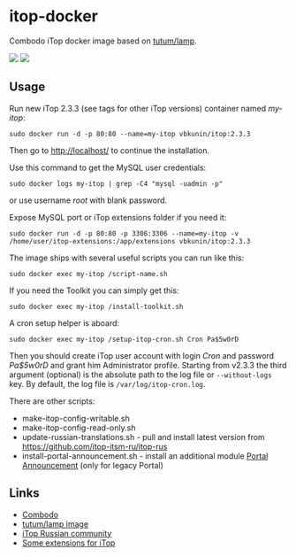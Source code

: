 # itop-docker

Combodo iTop docker image based on [tutum/lamp](https://hub.docker.com/r/tutum/lamp/).

[![](https://images.microbadger.com/badges/version/vbkunin/itop.svg)](http://microbadger.com/images/vbkunin/itop "Get your own version badge on microbadger.com")
[![](https://images.microbadger.com/badges/image/vbkunin/itop.svg)](https://microbadger.com/images/vbkunin/itop "Get your own image badge on microbadger.com")

## Usage

Run new iTop 2.3.3 (see tags for other iTop versions) container named *my-itop*:
```
sudo docker run -d -p 80:80 --name=my-itop vbkunin/itop:2.3.3
```
Then go to [http://localhost/](http://localhost/) to continue the installation.

Use this command to get the MySQL user credentials:
```
sudo docker logs my-itop | grep -C4 "mysql -uadmin -p"
```
or use username *root* with blank password.

Expose MySQL port or iTop extensions folder if you need it:
```
sudo docker run -d -p 80:80 -p 3306:3306 --name=my-itop -v /home/user/itop-extensions:/app/extensions vbkunin/itop:2.3.3
```

The image ships with several useful scripts you can run like this:
```
sudo docker exec my-itop /script-name.sh
```

If you need the Toolkit you can simply get this:
```
sudo docker exec my-itop /install-toolkit.sh
```

A cron setup helper is aboard:
```
sudo docker exec my-itop /setup-itop-cron.sh Cron Pa$5w0rD
```
Then you should create iTop user account with login *Cron* and password *Pa$5w0rD* and grant him Administrator profile. Starting from v2.3.3 the third argument (optional) is the absolute path to the log file or `--without-logs` key. By default, the log file is `/var/log/itop-cron.log`.

There are other scripts:

 - make-itop-config-writable.sh
 - make-itop-config-read-only.sh
 - update-russian-translations.sh - pull and install latest version from https://github.com/itop-itsm-ru/itop-rus
 - install-portal-announcement.sh - install an additional module [Portal Announcement](https://github.com/itop-itsm-ru/portal-announcement) (only for legacy Portal)

## Links

 - [Combodo](https://combodo.com)
 - [tutum/lamp image](https://hub.docker.com/r/tutum/lamp/)
 - [iTop Russian community](http://community.itop-itsm.ru)
 - [Some extensions for iTop](https://github.com/itop-itsm-ru)

